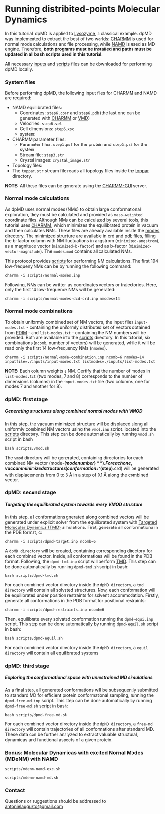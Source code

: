 # Running distribited-points Molecular Dynamics

In this tutorial, dpMD is applied to [Lysozyme](https://www.rcsb.org/structure/3LZT), a classical example.
dpMD was implemented to extract the best of two worlds: [CHARMM](https://www.charmm.org/) is used for normal mode calculations and file processing, while [NAMD](http://www.ks.uiuc.edu/Research/namd/) is used as MD engine. Therefore, **both programs must be installed and paths must be updated in all bash scripts used in this tutorial**.

All necessary [inputs](https://github.com/antonielgomes/dpMD/tree/main/tutorial/inputs) and [scripts](https://github.com/antonielgomes/dpMD/tree/main/tutorial/scripts) files can be downloaded for performing dpMD locally.

### System files
Before performing dpMD, the following input files for CHARMM and NAMD are required:
- NAMD equilibrated files:
  - Coordinates: `step6.coor` and `step6.pdb` (the last one can be generated with [CHARMM](https://www.charmm.org/) or [VMD](https://www.ks.uiuc.edu/Research/vmd/))
  - Velocities: `step6.vel`
  - Cell dimensions: `step6.xsc`
  - system:
- CHARMM parameter files:
  - Paramater files: `step1.psf` for the protein and `step3.psf` for the system
  - Stream file: `step3.str`
  - Crystal images: `crystal_image.str`
 - Topology files:
  -  The `toppar.str` stream file reads all topology files inside the [toppar](https://github.com/antonielgomes/dpMD/tree/main/tutorial/toppar/) directory.

**NOTE:** All these files can be generate using the [CHARMM-GUI](https://www.charmm-gui.org/) server.

### Normal mode calculations
As dpMD uses normal modes (NMs) to obtain large conformational exploration, they must be calculated and provided as `mass-weighted` coordinate files. Although NMs can be calculated by several tools, this tutorial uses [CHARMM](https://www.charmm.org/), which minimizes the equilibrated protein in vacuum and then calculates NMs. These files are already available inside the [modes](https://github.com/antonielgomes/dpMD/tree/main/tutorial/modes) directory.
The minimized structure are available in crd and pdb files, filling the b-factor column with NM fluctuations in angstrom (`minimized-angstrom`), as a magnitude vector (`minimized-b-factor`) and as b-factor (`minimized-vector-magnitude`). The `modes.mod` contains all calculated NMs.

This protocol provides [scripts](https://github.com/antonielgomes/dpMD/tree/main/tutorial/scripts) for performing NM calculations.
The first 194 low-frequeny NMs can be by running the following command:
```
charmm -i scripts/normal-modes.inp
```
Following, NMs can be written as coordinates vectors or trajectories. Here, only the first 14 low-frequency NMs will be generated:
```
charmm -i scripts/normal-modes-dcd-crd.inp nmodes=14
```
### Normal mode combinations
To obtain uniformly combined set of NM vectors, the input files `input-modes.txt` - containing the uniformly distributed set of vectors obtained from [PDIM](https://github.com/antonielgomes/dpMD/tree/main/PDIM) - and `list-modes.txt` - containing the NM numbers will be provided. Both are available into the [scripts](https://github.com/antonielgomes/dpMD/tree/main/tutorial/scripts) directory.
In this tutorial, six combinations (`ncomb`, number of vectors) will be generated, while it will be read only the first 14 low-frequency NMs (`nmodes`).
```
charmm -i scripts/normal-mode-combination.inp ncomb=6 nmodes=14 inputfile=./inputs/input-modes.txt listmodes=./inputs/list-modes.txt 
```
**NOTE:** Each column weights a NM. Certify that the number of modes in `list-modes.txt` (two modes, 7 and 8) corresponds to the number of dimensions (columns) in the `input-modes.txt` file (two columns, one for modes 7 and another for 8).

### dpMD: first stage
##### Generating structures along combined normal modes with VMOD
In this step, the vacuum minimized structure will be displaced along all uniformly combined NM vectors using the `vmod.inp` script, located into the [scripts](https://github.com/antonielgomes/dpMD/tree/main/tutorial/scripts) directory. This step can be done automatically by running `vmod.sh` script in bash:
```
bash scripts/vmod.sh
```
The `vmod` directory will be generated, containing directories for each combined NM vector (mode-**$(mode number)**). For each one, vaccum minimized structures (conformation_**$(step)**.crd) will be generated with displacements from 0 to 3 Å in a step of 0.1 Å along the combined vector.

### dpMD: second stage
##### Targeting the equilibrated system towards every VMOD structure
In this step, all conformations gnerated along combined vectors will be generated under explicit solver from the equilibrated system with [Targeted Molecular Dynamics (TMD)](https://doi.org/10.1080/08927029308022170) simulations.
First, generata all conformations in the PDB format, c:
```
charmm -i scripts/dpmd-target.inp ncomb=6
```
A `dpMD directory` will be created, containing corresponding directory for each combined vector. Inside, all conformations will be found in the PDB format. Following, the `dpmd-tmd.inp` script will perform [TMD](https://doi.org/10.1080/08927029308022170). This step can be done automatically by running `dpmd-tmd.sh` script in bash:
```
bash scripts/dpmd-tmd.sh
```
For each combined vector directory inside the `dpMD directory`, a `tmd directory` will contain all solvated structures.
Now, each conformation will be equilibrated under position restraints for solvent accommodation. Firstly, generate all conformations in the PDB format for positional restraints:
```
charmm -i scripts/dpmd-restraints.inp ncomb=6
```
Then, equilibrate every solvated conformation running the `dpmd-equi.inp` script. This step can be done automatically by running `dpmd-equil.sh` script in bash:
```
bash scripts/dpmd-equil.sh
```
For each combined vector directory inside the `dpMD directory`, a `equil directory` will contain all equilibrated systems.

### dpMD: third stage
##### Exploring the conformational space with unrestrained MD simulations
As a final step, all generated conformations will be subsequently submitted to standard MD for efficient protein conformational sampling, running the `dpmd-free-md.inp` script. This step can be done automatically by running `dpmd-free-md.sh` script in bash:
```
bash scripts/dpmd-free-md.sh
```
For each combined vector directory inside the `dpMD directory`, a `free-md directory` will contain trajectories of all conformations after standard MD. These data can be further analyzed to extract valuable structural, dynamicas and functional aspects of a given protein.

### Bonus: **Molecular Dynamicas with excited Nornal Modes (MDeNM) with NAMD**

```
scripts/mdenm-namd-exc.sh
```

```
scripts/mdenm-namd-md.sh
```

### Contact
Questions or suggestions should be addressed to antonielaugusto@gmail.com
